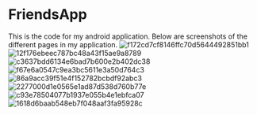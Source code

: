 # FriendsApp
This is the code for my android application.
Below are screenshots of the different pages in my application.
![f172cd7cf8146ffc70d5644492851bb1](https://user-images.githubusercontent.com/73187736/166439348-48a82144-6cfb-439d-a31f-70cdcec86a43.png)
![12f176ebeec787bc48a43f15ae9a8789](https://user-images.githubusercontent.com/73187736/166439363-f0b47d7a-e330-4c46-8561-45e6e8888460.png)
![c3637bdd6134e6bad7b600e2b402dc38](https://user-images.githubusercontent.com/73187736/166439367-b27a5617-9a81-4dd0-9c5f-078d84e0ae37.png)
![f67e6a0547c9ea3bc5611e3a50d764c3](https://user-images.githubusercontent.com/73187736/166439373-477258a6-77de-4830-b651-06d46f84ef80.png)
![86a9acc39f51e4f152782bcbdf92abc3](https://user-images.githubusercontent.com/73187736/166439377-cd826a91-0467-4956-853f-0c70d201dabf.png)
![2277000d1e0565e1ad87d538d760b77e](https://user-images.githubusercontent.com/73187736/166439380-5738148c-d0f9-4bb2-884a-213d1ff4e220.png)
![c93e78504077b1937e055b4e1ebfca07](https://user-images.githubusercontent.com/73187736/166439383-15e1f3eb-ed1a-4694-9192-c7ce9b7f2092.png)
![1618d6baab548eb7f048aaf3fa95928c](https://user-images.githubusercontent.com/73187736/166439389-95ed6394-c34c-4c45-bf60-50e8d4dcf659.png)
